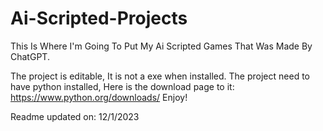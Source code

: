 # Ai-Scripted-Projects
This Is Where I'm Going To Put My Ai Scripted Games That Was Made By ChatGPT.

The project is editable, It is not a exe when installed. The project need to have python installed, Here is the download page to it: https://www.python.org/downloads/
Enjoy!

Readme updated on: 12/1/2023
